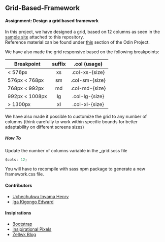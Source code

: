 ## Grid-Based-Framework

#### Assignment: Design a grid based framework

In this project, we have designed a grid, based on 12 columns as seen in the [sample site](https://rawcdn.githack.com/uche-inyama/Grid-Based-Framework/d6b3ec3ad1ada90454187f6868535236f1888ccf/index.html) attached to this repository.  
Reference material can be found under [this](https://www.theodinproject.com/courses/html5-and-css3/lessons/design-your-own-grid-based-framework) section of the Odin Project. 

We have also made the grid responsive based on the following breakpoints:

|     Breakpoint         |     suffix    |    .col (usage)  |
|------------------------|:-------------:|:----------------:|
|       < 576px          |      xs       | .col-xs-{size}   |
| 576px < 768px          |      sm       | .col-sm-{size}   |
| 768px < 992px          |      md       | .col-md-{size}   |
| 992px < 1008px         |      lg       | .col-lg-{size}   |
|       > 1300px         |      xl       | .col-xl-{size}   |

We have also made it possible to customize the grid to any number of columns (think carefully to work within specific bounds for better adaptability on different screens sizes)

##### How To
Update the number of columns variable in the _grid.scss file 

```javascript
$cols: 12;
```

You will have to recompile with sass npm package to generate a new framework.css file.

#### Contributors
* [Uchechukwu Inyama Henry](https://github.com/uche-inyama)
* [Iga Kigongo Edward](https://github.com/igakigongo)

#### Insipirations
* [Bootstrap](https://getbootstrap.com)
* [Insipirational Pixels](https://inspirationalpixels.com/grid-system-with-sass/)
* [Zellwk Blog](https://zellwk.com/blog/responsive-grid-system/)
